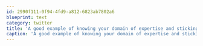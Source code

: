 ```yaml
---
id: 2990f111-0f94-4fd9-a812-6823ab7802a6
blueprint: text
category: twitter
title: 'A good example of knowing your domain of expertise and sticking to it: zdnet.co.uk/news/cloud/201…'
caption: 'A good example of knowing your domain of expertise and sticking to it: <a href="http://www.zdnet.co.uk/news/cloud/2012/01/26/amazon-cuts-off-stack-at-the-paas-40094915/" title="http://www.zdnet.co.uk/news/cloud/2012/01/26/amazon-cuts-off-stack-at-the-paas-40094915/" class="link link_untco">zdnet.co.uk/news/cloud/201…</a>'
---
```

